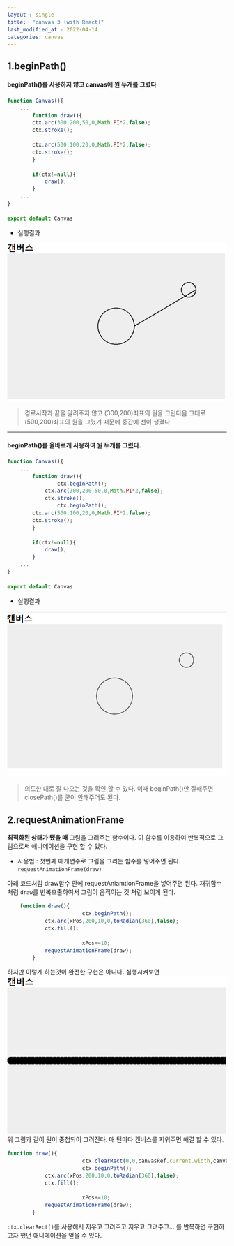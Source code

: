 ```yaml
---
layout : single
title:  "canvas 3 (with React)"
last_modified_at : 2022-04-14
categories: canvas
---
```


## 1.beginPath()

#### beginPath()를 사용하지 않고 canvas에 원 두개를 그렸다
```javascript
function Canvas(){
    ...
	    function draw(){
		ctx.arc(300,200,50,0,Math.PI*2,false);
		ctx.stroke();

		ctx.arc(500,100,20,0,Math.PI*2,false);
		ctx.stroke();
		}

		if(ctx!=null){
			draw();
		}
    ...
}

export default Canvas

```
* 실행결과    

![Alt text](/img/canavs_drawarc.png)
>경로시작과 끝을 알려주지 않고 (300,200)좌표의 원을 그린다음 그대로 (500,200)좌표의 원을 그렸기 때문에 중간에 선이 생겼다

----

#### beginPath()를 올바르게 사용하여 원 두개를 그렸다.
```javascript
function Canvas(){
    ...
	    function draw(){
                ctx.beginPath();
	        ctx.arc(300,200,50,0,Math.PI*2,false);
	        ctx.stroke();
                ctx.beginPath();
		ctx.arc(500,100,20,0,Math.PI*2,false);
		ctx.stroke();
		}

		if(ctx!=null){
			draw();
		}
    ...
}

export default Canvas

```
* 실행결과    

![Alt text](/img/canvas_drawarc2.png)
>의도한 대로 잘 나오는 것을 확인 할 수 있다. 이때 beginPath()만 잘해주면 closePath()를 굳이 안해주어도 된다.


## 2.requestAnimationFrame

**최적화된 상태가 됐을 때** 그림을 그려주는 함수이다. 이 함수를 이용하여 반복적으로 그림으로써 애니메이션을 구현 할 수 있다.

* 사용법 : 첫번째 매개변수로 그림을 그리는 함수를 넣어주면 된다. `requestAnimationFrame(draw)`

아래 코드처럼 draw함수 안에 requestAniamtionFrame을 넣어주면 된다. 재귀함수처럼 `draw`를 반복호출하여서 그림이 움직이는 것 처럼 보이게 된다.
```javascript
	function draw(){
                        ctx.beginPath();
			ctx.arc(xPos,200,10,0,toRadian(360),false);
			ctx.fill();

                        xPos+=10;
			requestAnimationFrame(draw);
		}
```
하지만 이렇게 하는것이 완전한 구현은 아니다. 실행시켜보면
![Alt text](/img/canvas_animation1.png)
위 그림과 같이 원이 중첩되어 그려진다. 
매 턴마다 캔버스를 지워주면 해결 할 수 있다.

```javascript
function draw(){
                        ctx.clearRect(0,0,canvasRef.current.width,canvasRef.current.height);
                        ctx.beginPath();
			ctx.arc(xPos,200,10,0,toRadian(360),false);
			ctx.fill();

                        xPos+=10;
			requestAnimationFrame(draw);
		}
```
`ctx.clearRect()`를 사용해서 지우고 그려주고 지우고 그려주고... 를 반복하면 구현하고자 했던 애니메이션을 얻을 수 있다.
